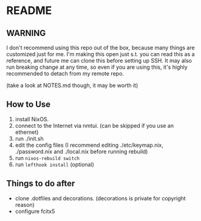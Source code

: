 # README

## WARNING

I don't recommend using this repo out of the box, because many things are customized just for me.
I'm making this open just s.t. you can read this as a reference, and future me can clone this before setting up SSH.
It may also run breaking change at any time, so even if you are using this, it's highly recommended to detach from my remote repo.

(take a look at NOTES.md though, it may be worth it)

## How to Use

1. install NixOS.
2. connect to the Internet via nmtui. (can be skipped if you use an ethernet)
3. run ./init.sh
4. edit the config files (I recommend editing ./etc/keymap.nix, ./password.nix and ./local.nix before running rebuild)
5. run `nixos-rebuild switch`
6. run `lefthook install` (optional)

## Things to do after

- clone .dotfiles and decorations. (decorations is private for copyright reason)
- configure fcitx5
